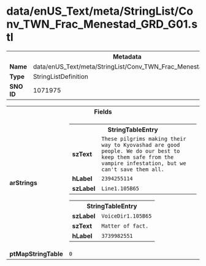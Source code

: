 <h1>data/enUS_Text/meta/StringList/Conv_TWN_Frac_Menestad_GRD_G01.stl</h1><table><tr><th colspan="100%">Metadata</th></tr><tr><td><b>Name</b></td><td>data/enUS_Text/meta/StringList/Conv_TWN_Frac_Menestad_GRD_G01.stl</td></tr><tr><td><b>Type</b></td><td>StringListDefinition</td></tr><tr><td><b>SNO ID</b></td><td>1071975</td></tr></table>

<table><tr><th colspan="100%">Fields</th></tr><tr><td><b>arStrings</b></td><td><table><tr><th colspan="100%">StringTableEntry</th></tr><tr><td><b>szText</b></td><td><code>These pilgrims making their way to Kyovashad are good people. We do our best to keep them safe from the vampire infestation, but we can't save them all.</code></td></tr><tr><td><b>hLabel</b></td><td><code>2394255114</code></td></tr><tr><td><b>szLabel</b></td><td><code>Line1.105B65</code></td></tr></table>


<table><tr><th colspan="100%">StringTableEntry</th></tr><tr><td><b>szLabel</b></td><td><code>VoiceDir1.105B65</code></td></tr><tr><td><b>szText</b></td><td><code>Matter of fact. </code></td></tr><tr><td><b>hLabel</b></td><td><code>3739982551</code></td></tr></table>


</td></tr><tr><td><b>ptMapStringTable</b></td><td><code>0</code></td></tr></table>

